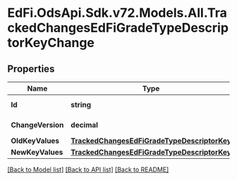 # EdFi.OdsApi.Sdk.v72.Models.All.TrackedChangesEdFiGradeTypeDescriptorKeyChange

## Properties

Name | Type | Description | Notes
------------ | ------------- | ------------- | -------------
**Id** | **string** | Resource identifier | [optional] 
**ChangeVersion** | **decimal** | Change version | [optional] 
**OldKeyValues** | [**TrackedChangesEdFiGradeTypeDescriptorKey**](TrackedChangesEdFiGradeTypeDescriptorKey.md) |  | [optional] 
**NewKeyValues** | [**TrackedChangesEdFiGradeTypeDescriptorKey**](TrackedChangesEdFiGradeTypeDescriptorKey.md) |  | [optional] 

[[Back to Model list]](../README.md#documentation-for-models) [[Back to API list]](../README.md#documentation-for-api-endpoints) [[Back to README]](../README.md)

